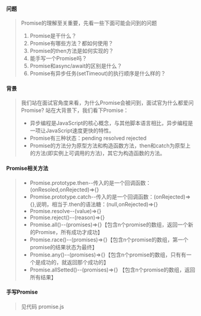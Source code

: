 #### 问题
> Promise的理解至关重要，先看一些下面可能会问到的问题
> 1. Promise是干什么？
> 2. Promise有哪些方法？都如何使用？
> 3. Promise的then方法是如何实现的？
> 4. 能手写一个Promise吗？
> 5. Promise和async/await的区别是什么？
> 6. Promise有异步任务(setTimeout)的执行顺序是什么样的？


#### 背景
> 我们站在面试官角度来看，为什么Promise会被问到，面试官为什么都爱问Promise? 
> 站在大背景下，我们看下Promise： 
> - 异步编程是JavaScript的核心概念，与其他脚本语言相比，异步编程是一项让JavaScript速度更快的特性。
> - Promise有三种状态：pending resolved rejected
> - Promise的方法分为原型方法和构造函数方法，then和catch为原型上的方法(即实例上可调用的方法)，其它为构造函数的方法。  

#### Promise相关方法
> + Promise.prototype.then--传入的是一个回调函数：(onResoled,onRejected)=>{}  
> + Promise.prototype.catch--传入的是一个回调函数：(onRejected)=>{},说明，相当于.then的语法糖：(null,onRejected)=>{}  
> + Promise.resolve--(value)=>{} 
> + Promise.reject()--(reason)=>{}   
> + Promise.all()--(promises)=>{}【包含n个promise的数组，返回一个新的Promise，所有成功才成功】  
> + Promise.race()--(promises)=>{}【包含n个promise的数组，第一个promise的结果状态为最终】 
> + Promise.any()--(promises)=>{}【包含n个promise的数组，只有有一个是成功的，就返回那个成功的】 
> + Promise.allSetted()--(promises)=>{} 【包含n个promise的数组，返回所有结果】

#### 手写Promise
> 见代码 promise.js

